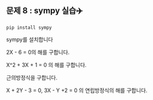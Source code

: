 ## 문제 8 : sympy 실습:airplane:

`pip install sympy`

sympy를 설치합니다

 2X - 6 = 0의 해를  구합니다.

X^2 + 3X + 1 = 0 의 해를 구합니다. 

근의방정식을 구합니다.

X + 2Y - 3 = 0, 3X - Y +2 = 0 의 연립방정식의 해를 구합니다.



